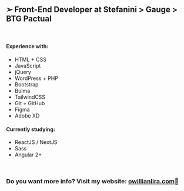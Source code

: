 <h2>➢ Front-End Developer at Stefanini > Gauge > BTG Pactual</h2>
<br />
<h4>Experience with:</h4>
<ul>
  <li>HTML + CSS</li>
  <li>JavaScript</li>
  <li>jQuery</li>
  <li>WordPress + PHP</li>
  <li>Bootstrap</li>
  <li>Bulma</li>
  <li>TailwindCSS</li>
  <li>Git + GitHub</li>
  <li>Figma</li>
  <li>Adobe XD</li>
</ul>
<h4>Currently studying:</h4>
<ul>
  <li>ReactJS / NextJS</li>
  <li>Sass</li>
  <li>Angular 2+</li>
</ul>
<br />
<h3>Do you want more info? Visit my website: <a href="https://owillianlira.com/">owillianlira.com</a>🔗</h3>
